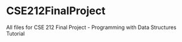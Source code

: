 # CSE212FinalProject
All files for CSE 212 Final Project - Programming with Data Structures Tutorial
